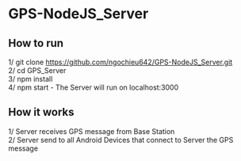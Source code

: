 # GPS-NodeJS_Server

## How to run
1/ git clone https://github.com/ngochieu642/GPS-NodeJS_Server.git <br/>
2/ cd GPS_Server <br/>
3/ npm install<br/>
4/ npm start - The Server will run on localhost:3000<br/>

## How it works
1/ Server receives GPS message from Base Station<br/>
2/ Server send to all Android Devices that connect to Server the GPS message
